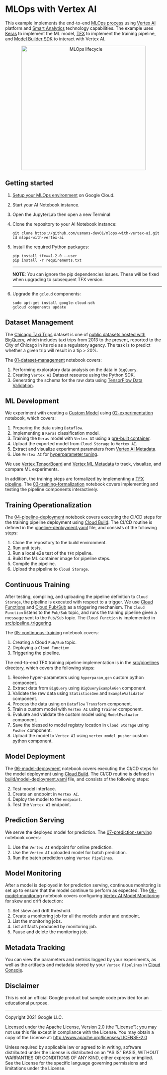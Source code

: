 # MLOps with Vertex AI

This example implements the end-to-end [MLOps process](https://services.google.com/fh/files/misc/practitioners_guide_to_mlops_whitepaper.pdf) using [Vertex AI](https://cloud.google.com/vertex-ai) platform and [Smart Analytics](https://cloud.google.com/solutions/smart-analytics) technology capabilities. The example uses [Keras](https://keras.io/) to implement the ML model, [TFX](https://www.tensorflow.org/tfx) to implement the training pipeline, and [Model Builder SDK](https://github.com/googleapis/python-aiplatform/tree/569d4cd03e888fde0171f7b0060695a14f99b072/google/cloud/aiplatform) to interact with Vertex AI.

<p align="center">
    <img src="mlops.png" alt="MLOps lifecycle" width="400"/>
</p>


## Getting started

1. [Setup your MLOps environment](provision) on Google Cloud.
2. Start your AI Notebook instance.
3. Open the JupyterLab then open a new Terminal
4. Clone the repository to your AI Notebook instance:
    ```
    git clone https://github.com/usmans-dev01/mlops-with-vertex-ai.git
    cd mlops-with-vertex-ai
    ```
5. Install the required Python packages:
    ```
    pip install tfx==1.2.0 --user
    pip install -r requirements.txt
    ```
    ---
    **NOTE**: You can ignore the pip dependencies issues. These will be fixed when upgrading to subsequent TFX version.
    
    ---
6. Upgrade the `gcloud` components:
    ```
   sudo apt-get install google-cloud-sdk
   gcloud components update
   ```

## Dataset Management

The [Chicago Taxi Trips](https://pantheon.corp.google.com/marketplace/details/city-of-chicago-public-data/chicago-taxi-trips) dataset is one of [public datasets hosted with BigQuery](https://cloud.google.com/bigquery/public-data/), which includes taxi trips from 2013 to the present, reported to the City of Chicago in its role as a regulatory agency. The task is to predict whether a given trip will result in a tip > 20%.

The [01-dataset-management](01-dataset-management.ipynb) notebook covers:

1. Performing exploratory data analysis on the data in `BigQuery`.
2. Creating `Vertex AI` Dataset resource using the Python SDK.
3. Generating the schema for the raw data using [TensorFlow Data Validation](https://www.tensorflow.org/tfx/guide/tfdv).


## ML Development

We experiment with creating a [Custom Model](https://cloud.google.com/ai-platform-unified/docs/training/create-model-custom-training) using [02-experimentation](02-experimentation.ipynb) notebook, which covers:

1. Preparing the data using `Dataflow`.
2. Implementing a `Keras` classification model.
3. Training the `Keras` model with `Vertex AI` using a [pre-built container](https://cloud.google.com/ai-platform-unified/docs/training/pre-built-containers).
4. Upload the exported model from `Cloud Storage` to `Vertex AI`.
5. Extract and visualize experiment parameters from [Vertex AI Metadata](https://cloud.google.com/vertex-ai/docs/ml-metadata/introduction).
6. Use `Vertex AI` for [hyperparameter tuning](https://cloud.google.com/vertex-ai/docs/training/hyperparameter-tuning-overview).

We use [Vertex TensorBoard](https://cloud.google.com/vertex-ai/docs/experiments/tensorboard-overview) 
and [Vertex ML Metadata](https://cloud.google.com/vertex-ai/docs/ml-metadata/introduction) to  track, visualize, and compare ML experiments.

In addition, the training steps are formalized by implementing a [TFX pipeline](https://www.tensorflow.org/tfx).
The [03-training-formalization](03-training-formalization.ipynb) notebook covers implementing and testing the pipeline components interactively.

## Training Operationalization

The [04-pipeline-deployment](04-pipeline-deployment.ipynb) notebook covers executing the CI/CD steps for the training pipeline deployment using [Cloud Build](https://cloud.google.com/build/docs/overview). The CI/CD routine is defined in the [pipeline-deployment.yaml](build/pipeline-deployment.yaml) file, and consists of the following steps:

1. Clone the repository to the build environment.
2. Run unit tests.
3. Run a local e2e test of the `TFX` pipeline.
4. Build the ML container image for pipeline steps.
5. Compile the pipeline.
6. Upload the pipeline to `Cloud Storage`.

## Continuous Training

After testing, compiling, and uploading the pipeline definition to `Cloud Storage`, the pipeline is executed with respect to a trigger. 
We use [Cloud Functions](https://cloud.google.com/functions) and [Cloud Pub/Sub](https://cloud.google.com/pubsub) as a triggering mechanism.
The `Cloud Function` listens to the `Pub/Sub` topic, and runs the training pipeline given a message sent to the `Pub/Sub` topic.
The `Cloud Function` is implemented in [src/pipeline_triggering](src/pipeline_triggering). 

The [05-continuous-training](05-continuous-training.ipynb) notebook covers:

1. Creating a Cloud `Pub/Sub` topic.
2. Deploying a `Cloud Function`.
3. Triggering the pipeline.

The end-to-end TFX training pipeline implementation is in the [src/pipelines](src/tfx_pipelines) directory, which covers the following steps:

1. Receive hyper-parameters using `hyperparam_gen` custom python component.
2. Extract data from `BigQuery` using `BigQueryExampleGen` component.
3. Validate the raw data using `StatisticsGen` and `ExampleValidator` component.
4. Process the data using on `Dataflow` `Transform` component.
5. Train a custom model with `Vertex AI` using `Trainer` component.
6. Evaluate and validate the custom model using `ModelEvaluator` component.
7. Save the blessed to model registry location in `Cloud Storage` using `Pusher` component.
8. Upload the model to `Vertex AI` using `vertex_model_pusher` custom python component.


## Model Deployment

The [06-model-deployment](06-model-deployment.ipynb) notebook covers executing the CI/CD steps for the model deployment using [Cloud Build](https://cloud.google.com/build/docs/overview). The CI/CD routine is defined in [build/model-deployment.yaml](build/model-deployment.yaml)
file, and consists of the following steps:

2. Test model interface.
3. Create an endpoint in `Vertex AI`.
4. Deploy the model to the `endpoint`.
5. Test the `Vertex AI` endpoint.

## Prediction Serving

We serve the deployed model for prediction. 
The [07-prediction-serving](07-prediction-serving.ipynb) notebook covers:

1. Use the `Vertex AI` endpoint for online prediction.
2. Use the `Vertex AI` uploaded model for batch prediction.
3. Run the batch prediction using `Vertex Pipelines`.

## Model Monitoring

After a model is deployed in for prediction serving, continuous monitoring is set up to ensure that the model continue to perform as expected.
The [08-model-monitoring](08-model-monitoring.ipynb) notebook covers configuring [Vertex AI Model Monitoring](https://cloud.google.com/vertex-ai/docs/model-monitoring/overview?hl=nn) for skew and drift detection:

1. Set skew and drift threshold.
2. Create a monitoring job for all the models under and endpoint.
3. List the monitoring jobs.
4. List artifacts produced by monitoring job.
5. Pause and delete the monitoring job.


## Metadata Tracking

You can view the parameters and metrics logged by your experiments, as well as the artifacts and metadata stored by 
your `Vertex Pipelines` in [Cloud Console](https://console.cloud.google.com/vertex-ai/metadata).

## Disclaimer

This is not an official Google product but sample code provided for an educational purpose.

---

Copyright 2021 Google LLC.

Licensed under the Apache License, Version 2.0 (the "License");
you may not use this file except in compliance with the License.
You may obtain a copy of the License at: http://www.apache.org/licenses/LICENSE-2.0

Unless required by applicable law or agreed to in writing, software
distributed under the License is distributed on an "AS IS" BASIS,
WITHOUT WARRANTIES OR CONDITIONS OF ANY KIND, either express or implied.
See the License for the specific language governing permissions and
limitations under the License.






